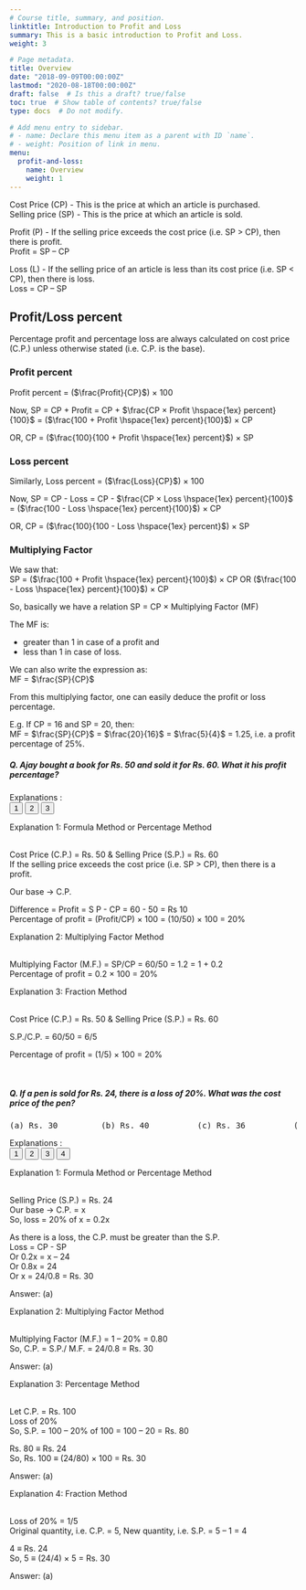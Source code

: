 ```yaml
---
# Course title, summary, and position.
linktitle: Introduction to Profit and Loss
summary: This is a basic introduction to Profit and Loss.
weight: 3

# Page metadata.
title: Overview
date: "2018-09-09T00:00:00Z"
lastmod: "2020-08-18T00:00:00Z"
draft: false  # Is this a draft? true/false
toc: true  # Show table of contents? true/false
type: docs  # Do not modify.

# Add menu entry to sidebar.
# - name: Declare this menu item as a parent with ID `name`.
# - weight: Position of link in menu.
menu:
  profit-and-loss:
    name: Overview
    weight: 1
---
```


Cost Price (CP) - This is the price at which an article is purchased. <br>
Selling price (SP) - This is the price at which an article is sold. <br>

Profit (P) - If the selling price exceeds the cost price (i.e. SP > CP), then there is profit. <br>
Profit = SP – CP

Loss (L) - If the selling price of an article is less than its cost price (i.e. SP < CP), then there is loss. <br>
Loss = CP – SP

## Profit/Loss percent

Percentage profit and percentage loss are always calculated on cost price (C.P.) unless otherwise stated (i.e. C.P. is the base).

### Profit percent

Profit percent =  ($\frac{Profit}{CP}$) × 100

Now,  SP = CP + Profit = CP + $\frac{CP × Profit \hspace{1ex} percent}{100}$ = ($\frac{100 + Profit \hspace{1ex} percent}{100}$) × CP

OR, CP = ($\frac{100}{100 + Profit \hspace{1ex} percent}$) × SP 

### Loss percent

Similarly, Loss percent =  ($\frac{Loss}{CP}$) × 100

Now,  SP = CP - Loss = CP - $\frac{CP × Loss \hspace{1ex} percent}{100}$ = ($\frac{100 - Loss \hspace{1ex} percent}{100}$) × CP

OR, CP = ($\frac{100}{100 - Loss \hspace{1ex} percent}$) × SP 

### Multiplying Factor 

We saw that: <br>
SP = ($\frac{100 + Profit \hspace{1ex} percent}{100}$) × CP   OR ($\frac{100 - Loss \hspace{1ex} percent}{100}$) × CP

So, basically we have a relation SP = CP × Multiplying Factor (MF)

The MF is:
* greater than 1 in case of a profit and 
* less than 1 in case of loss.

We can also write the expression as: <br>
MF = $\frac{SP}{CP}$

From this multiplying factor, one can easily deduce the profit or loss percentage. 

E.g. If CP = 16 and SP = 20, then: <br>
MF = $\frac{SP}{CP}$ = $\frac{20}{16}$ = $\frac{5}{4}$ = 1.25, i.e. a profit percentage of 25%. 

##### Q. Ajay bought a book for Rs. 50 and sold it for Rs. 60. What it his profit percentage? 

Explanations :<br>
<button class="mak-tablink tablink-group1 default-tab" onclick="openTab('1Exp-1', this, 'tablink-group1', 'tabcontent-group1')">1</button>
<button class="mak-tablink tablink-group1" onclick="openTab('1Exp-2', this, 'tablink-group1', 'tabcontent-group1')">2</button>
<button class="mak-tablink tablink-group1" onclick="openTab('1Exp-3', this, 'tablink-group1', 'tabcontent-group1')">3</button>

<div id="1Exp-1" class="Exp-1 mak-tabcontent tabcontent-group1">
Explanation 1: Formula Method or Percentage Method <br><br>

Cost Price (C.P.) = Rs. 50 & Selling Price (S.P.) = Rs. 60 <br>
If the selling price exceeds the cost price (i.e. SP > CP), then there is a profit.

Our base → C.P. 

Difference = Profit = S P - CP = 60 - 50 = Rs 10 <br>
Percentage of profit =  (Profit/CP) × 100 = (10/50) × 100 = 20%
</div>

<div id="1Exp-2" class="Exp-2 mak-tabcontent tabcontent-group1">
Explanation 2: Multiplying Factor Method<br><br>

Multiplying Factor (M.F.) = SP/CP = 60/50 = 1.2 = 1 + 0.2 <br>
Percentage of profit = 0.2 × 100 = 20%
</div>

<div id="1Exp-3" class="Exp-3 mak-tabcontent tabcontent-group1">
Explanation 3: Fraction Method<br><br>

Cost Price (C.P.) = Rs. 50 & Selling Price (S.P.) = Rs. 60

S.P./C.P. = 60/50 = 6/5

Percentage of profit = (1/5) × 100 = 20%
</div><br>

##### Q. If a pen is sold for Rs. 24, there is a loss of 20%. What was the cost price of the pen?
<pre>(a) Rs. 30         (b) Rs. 40          (c) Rs. 36          (d) Rs. 20</pre>

Explanations :<br>
<button class="mak-tablink tablink-group2 default-tab" onclick="openTab('2Exp-1', this, 'tablink-group2', 'tabcontent-group2')">1</button>
<button class="mak-tablink tablink-group2" onclick="openTab('2Exp-2', this, 'tablink-group2', 'tabcontent-group2')">2</button>
<button class="mak-tablink tablink-group2" onclick="openTab('2Exp-3', this, 'tablink-group2', 'tabcontent-group2')">3</button>
<button class="mak-tablink tablink-group2" onclick="openTab('2Exp-4', this, 'tablink-group2', 'tabcontent-group2')">4</button>

<div id="2Exp-1" class="Exp-1 mak-tabcontent tabcontent-group2">
Explanation 1: Formula Method or Percentage Method <br><br>

Selling Price (S.P.) = Rs. 24 <br>
Our base → C.P. = x <br>
So, loss = 20% of x = 0.2x 

As there is a loss, the C.P. must be greater than the S.P. <br>
Loss = CP - SP  <br>
Or 0.2x = x – 24 <br>
Or 0.8x = 24 <br>
Or x = 24/0.8 = Rs. 30 

Answer: (a)
</div>

<div id="2Exp-2" class="Exp-2 mak-tabcontent tabcontent-group2">
Explanation 2: Multiplying Factor Method  <br><br>

Multiplying Factor (M.F.) = 1 – 20% = 0.80 <br>
So, C.P. = S.P./ M.F. = 24/0.8 = Rs. 30

Answer: (a)
</div>

<div id="2Exp-3" class="Exp-3 mak-tabcontent tabcontent-group2">
Explanation 3: Percentage Method <br><br>

Let C.P. = Rs. 100 <br>
Loss of 20% <br>
So, S.P. = 100 – 20% of 100 = 100 – 20 = Rs. 80 

Rs. 80 ≡ Rs. 24 <br>
So, Rs. 100 ≡ (24/80) × 100 = Rs. 30

Answer: (a)
</div>

<div id="2Exp-4" class="Exp-4 mak-tabcontent tabcontent-group2">
Explanation 4: Fraction Method  <br><br>

Loss of 20% = 1/5 <br>
Original quantity, i.e. C.P. = 5, New quantity, i.e. S.P. = 5 – 1 = 4

4 ≡ Rs. 24 <br>
So, 5 ≡ (24/4) × 5 = Rs. 30

Answer: (a)
</div><br>
